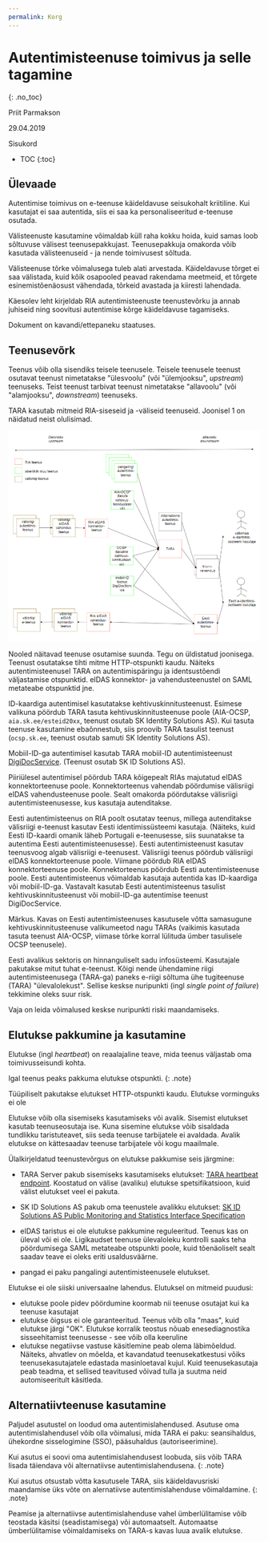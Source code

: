 ```yaml
---
permalink: Korg
---
```


# Autentimisteenuse toimivus ja selle tagamine
{: .no_toc}

Priit Parmakson

29.04.2019

Sisukord

- TOC
{:toc}

## Ülevaade

Autentimise toimivus on e-teenuse käideldavuse seisukohalt kriitiline. Kui kasutajat ei saa autentida, siis ei saa ka personaliseeritud e-teenuse osutada.

Välisteenuste kasutamine võimaldab küll raha kokku hoida, kuid samas loob sõltuvuse välisest teenusepakkujast. Teenusepakkuja omakorda võib kasutada välisteenuseid - ja nende toimivusest sõltuda.

Välisteenuse tõrke võimalusega tuleb alati arvestada. Käideldavuse tõrget ei saa välistada, kuid kõik osapooled peavad rakendama meetmeid, et tõrgete esinemistõenäosust vähendada, tõrkeid avastada ja kiiresti lahendada.

Käesolev leht kirjeldab RIA autentimisteenuste teenustevõrku ja annab juhiseid ning soovitusi autentimise kõrge käideldavuse tagamiseks.

Dokument on kavandi/ettepaneku staatuses.

## Teenusevõrk

Teenus võib olla sisendiks teisele teenusele. Teisele teenusele teenust osutavat teenust nimetatakse "ülesvoolu" (või "ülemjooksu", _upstream_) teenuseks. Teist teenust tarbivat teenust nimetatakse "allavoolu" (või "alamjooksu", _downstream_) teenuseks.

TARA kasutab mitmeid RIA-siseseid ja -väliseid teenuseid. Joonisel 1 on näidatud neist olulisimad.

<p style='text-align:center;'><img src='img/Teenusvork.PNG' style='width:900px'></p>

Nooled näitavad teenuse osutamise suunda. Tegu on üldistatud joonisega. Teenust osutatakse tihti mitme HTTP-otspunkti kaudu. Näiteks autentimisteenusel TARA on autentimispäringu ja identsustõendi väljastamise otspunktid. eIDAS konnektor- ja vahendusteenustel on SAML metateabe otspunktid jne.

ID-kaardiga autentimisel kasutatakse kehtivuskinnitusteenust. Esimese valikuna pöördub TARA tasuta kehtivuskinnitusteenuse poole (AIA-OCSP, `aia.sk.ee/esteid20xx`, teenust osutab SK Identity Solutions AS). Kui tasuta teenuse kasutamine ebaõnnestub, siis proovib TARA tasulist teenust (`ocsp.sk.ee`, teenust osutab samuti SK Identity Solutions AS).

Mobiil-ID-ga autentimisel kasutab TARA mobiil-ID autentimisteenust [DigiDocService](http://sk-eid.github.io/dds-documentation/). (Teenust osutab SK ID Solutions AS).

Piiriülesel autentimisel pöördub TARA kõigepealt RIAs majutatud eIDAS konnektorteenuse poole. Konnektorteenus vahendab pöördumise välisriigi eIDAS vahendusteenuse poole. Sealt omakorda pöördutakse välisriigi autentimisteenusesse, kus kasutaja autenditakse.

Eesti autentimisteenus on RIA poolt osutatav teenus, millega autenditakse välisriigi e-teenust kasutav Eesti identimissüsteemi kasutaja. (Näiteks, kuid Eesti ID-kaardi omanik läheb Portugali e-teenusesse, siis suunatakse ta autentima Eesti autentimisteenusesse). Eesti autentimisteenust kasutav teenusvoog algab välisriigi e-teenusest. Välisriigi teenus pöördub välisriigi eIDAS konnektorteenuse poole. Viimane pöördub RIA eIDAS konnektorteenuse poole. Konnektorteenus pöördub Eesti autentimisteenuse poole. Eesti autentimisteenus võimaldab kasutaja autentida kas ID-kaardiga või mobiil-ID-ga. Vastavalt kasutab Eesti autentimisteenus tasulist kehtivuskinnitusteenust või mobiil-ID-ga autentimise teenust DigiDocService.

Märkus. Kavas on Eesti autentimisteenuses kasutusele võtta samasugune kehtivuskinnitusteenuse valikumeetod nagu TARAs (vaikimis kasutada tasuta teenust AIA-OCSP, viimase tõrke korral lülituda ümber tasulisele OCSP teenusele).

Eesti avalikus sektoris on hinnanguliselt sadu infosüsteemi. Kasutajale pakutakse mitut tuhat e-teenust. Kõigi nende ühendamine riigi autentimisteenusega (TARA-ga) paneks e-riigi sõltuma ühe tugiteenuse (TARA) "ülevalolekust". Sellise keskse nuripunkti (ingl _single point of failure_) tekkimine oleks suur risk.

Vaja on leida võimalused keskse nuripunkti riski maandamiseks.

## Elutukse pakkumine ja kasutamine

Elutukse (ingl _heartbeat_) on reaalajaline teave, mida teenus väljastab oma toimivusseisundi kohta.

Igal teenus peaks pakkuma elutukse otspunkti.
{: .note}

Tüüpiliselt pakutakse elutukset HTTP-otspunkti kaudu. Elutukse vorminguks ei ole 

Elutukse võib olla sisemiseks kasutamiseks või avalik. Sisemist elutukset kasutab teenuseosutaja ise. Kuna sisemine elutukse võib sisaldada tundlikku taristuteavet, siis seda teenuse tarbijatele ei avaldada. Avalik elutukse on kättesaadav teenuse tarbijatele või kogu maailmale.

Ülalkirjeldatud teenustevõrgus on elutukse pakkumise seis järgmine:

- TARA Server pakub sisemiseks kasutamiseks elutukset: [TARA heartbeat endpoint](https://github.com/e-gov/TARA-Server/blob/master/doc/Configuration.md#heartbeat). Koostatud on välise (avaliku) elutukse spetsifikatsioon, kuid välist elutukset veel ei pakuta.

- SK ID Solutions AS pakub oma teenustele avalikku elutukset: 
[SK ID Solutions AS Public Monitoring and Statistics Interface Specification](https://github.com/SK-EID/public-monitoring)

- eIDAS taristus ei ole elutukse pakkumine reguleeritud. Teenus kas on üleval või ei ole. Ligikaudset teenuse ülevaloleku kontrolli saaks teha pöördumisega SAML metateabe otspunkti poole, kuid tõenäoliselt sealt saadav teave ei oleks eriti usaldusväärne.

- pangad ei paku pangalingi autentimisteenusele elutukset.

Elutukse ei ole siiski universaalne lahendus. Elutuksel on mitmeid puudusi:
- elutukse poole pidev pöördumine koormab nii teenuse osutajat kui ka teenuse kasutajat
- elutukse õigsus ei ole garanteeritud. Teenus võib olla "maas", kuid elutukse järgi "OK". Elutukse korralik teostus nõuab enesediagnostika sisseehitamist teenusesse - see võib olla keeruline
- elutukse negatiivse vastuse käsitlemine peab olema läbimõeldud. Näiteks, ahvatlev on mõelda, et kavandatud teenusekatkestusi võiks teenusekasutajatele edastada masinloetaval kujul. Kuid teenusekasutaja peab teadma, et sellised teavitused võivad tulla ja suutma neid automiseeritult käsitleda. 

## Alternatiivteenuse kasutamine

Paljudel asutustel on loodud oma autentimislahendused. Asutuse oma autentimislahendusel võib olla võimalusi, mida TARA ei paku: seansihaldus, ühekordne sisselogimine (SSO), pääsuhaldus (autoriseerimine).

Kui asutus ei soovi oma autentimislahendusest loobuda, siis võib TARA lisada täiendava või alternatiivse autentimislahendusena.
{: .note}

Kui asutus otsustab võtta kasutusele TARA, siis käideldavusriski maandamise üks võte on alernatiivse autentimislahenduse võimaldamine. 
{: .note}

Peamise ja alternatiivse autentimislahenduse vahel ümberlülitamise võib teostada käsitsi (seadistamisega) või automaatselt. Automaatse ümberlülitamise võimaldamiseks on TARA-s kavas luua avalik elutukse.



